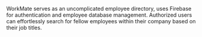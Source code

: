 WorkMate serves as an uncomplicated employee directory, uses Firebase for authentication and employee database management. Authorized users can effortlessly search for fellow employees within their company based on their job titles.